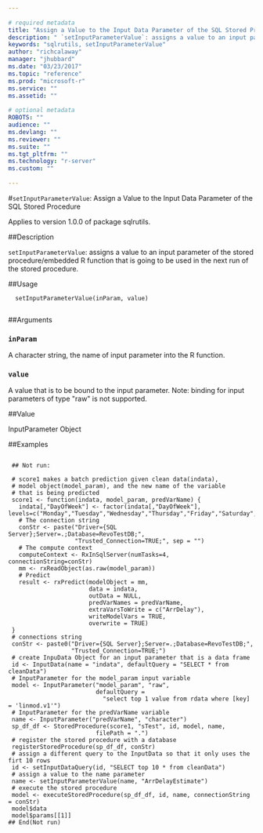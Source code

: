 ```yaml
--- 
 
# required metadata 
title: "Assign a Value to the Input Data Parameter of the SQL Stored Procedure" 
description: " `setInputParameterValue`: assigns a value to an input parameter of the                  stored procedure/embedded R function that is going to be                  used in the next run of the stored procedure. " 
keywords: "sqlrutils, setInputParameterValue" 
author: "richcalaway" 
manager: "jhubbard" 
ms.date: "03/23/2017" 
ms.topic: "reference" 
ms.prod: "microsoft-r" 
ms.service: "" 
ms.assetid: "" 
 
# optional metadata 
ROBOTS: "" 
audience: "" 
ms.devlang: "" 
ms.reviewer: "" 
ms.suite: "" 
ms.tgt_pltfrm: "" 
ms.technology: "r-server" 
ms.custom: "" 
 
--- 
```

 
 
 
 
 #`setInputParameterValue`: Assign a Value to the Input Data Parameter of the SQL Stored Procedure

 Applies to version 1.0.0 of package sqlrutils.
 
 ##Description
 
`setInputParameterValue`: assigns a value to an input parameter of the
stored procedure/embedded R function that is going to be
used in the next run of the stored procedure.
 
 
 ##Usage

```   
  setInputParameterValue(inParam, value)
 
```
 
 ##Arguments

   
  
 ### `inParam`
 A character string, the name of input parameter into the R function. 
  
  
  
 ### `value`
 A value that is to be bound to the input parameter. Note: binding for input parameters of type "raw" is not supported. 
  
 
 
 ##Value
 
InputParameter Object
 
 ##Examples

 ```
   
  ## Not run:
 
  # score1 makes a batch prediction given clean data(indata),
  # model object(model_param), and the new name of the variable
  # that is being predicted
  score1 <- function(indata, model_param, predVarName) {
    indata[,"DayOfWeek"] <- factor(indata[,"DayOfWeek"], levels=c("Monday","Tuesday","Wednesday","Thursday","Friday","Saturday","Sunday"))
    # The connection string
    conStr <- paste("Driver={SQL Server};Server=.;Database=RevoTestDB;",
                    "Trusted_Connection=TRUE;", sep = "")
    # The compute context
    computeContext <- RxInSqlServer(numTasks=4, connectionString=conStr)
    mm <- rxReadObject(as.raw(model_param))
    # Predict
    result <- rxPredict(modelObject = mm,
                        data = indata,
                        outData = NULL,
                        predVarNames = predVarName,
                        extraVarsToWrite = c("ArrDelay"),
                        writeModelVars = TRUE,
                        overwrite = TRUE)
  }
  # connections string
  conStr <- paste0("Driver={SQL Server};Server=.;Database=RevoTestDB;",
                   "Trusted_Connection=TRUE;")
  # create InpuData Object for an input parameter that is a data frame
  id <- InputData(name = "indata", defaultQuery = "SELECT * from cleanData")
  # InputParameter for the model_param input variable
  model <- InputParameter("model_param", "raw",
                          defaultQuery =
                            "select top 1 value from rdata where [key] = 'linmod.v1'")
  # InputParameter for the predVarName variable
  name <- InputParameter("predVarName", "character")
  sp_df_df <- StoredProcedure(score1, "sTest", id, model, name,
                          filePath = ".")
  # register the stored procedure with a database
  registerStoredProcedure(sp_df_df, conStr)
  # assign a different query to the InputData so that it only uses the firt 10 rows
  id <- setInputDataQuery(id, "SELECT top 10 * from cleanData")
  # assign a value to the name parameter
  name <- setInputParameterValue(name, "ArrDelayEstimate")
  # execute the stored procedure
  model <- executeStoredProcedure(sp_df_df, id, name, connectionString = conStr)
  model$data
  model$params[[1]]
 ## End(Not run) 
  
 
```
 
 
